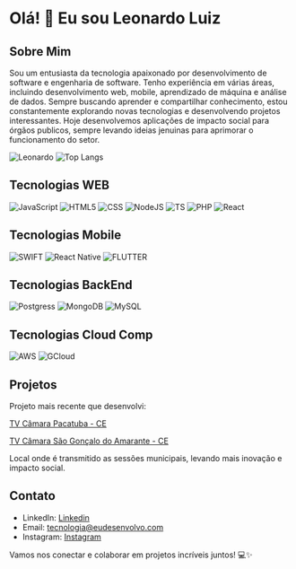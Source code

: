 # Olá! 👋 Eu sou Leonardo Luiz

## Sobre Mim
Sou um entusiasta da tecnologia apaixonado por desenvolvimento de software e engenharia de software. Tenho experiência em várias áreas, incluindo desenvolvimento web, mobile, aprendizado de máquina e análise de dados. Sempre buscando aprender e compartilhar conhecimento, estou constantemente explorando novas tecnologias e desenvolvendo projetos interessantes. 
Hoje desenvolvemos aplicações de impacto social para órgãos publicos, sempre levando ideias jenuinas para aprimorar o funcionamento do setor.

![Leonardo](https://github-readme-stats.vercel.app/api?username=teceudesenvolvo&show_icons=true&theme=dark) ![Top Langs](https://github-readme-stats.vercel.app/api/top-langs/?username=teceudesenvolvo&size_weight=0.5&count_weight=0.5)

## Tecnologias WEB
  
![JavaScript](https://img.shields.io/badge/JavaScript-F7DF1E?style=for-the-badge&logo=javascript&logoColor=black)
![HTML5](https://img.shields.io/badge/HTML-239120?style=for-the-badge&logo=html5&logoColor=white)
![CSS](https://img.shields.io/badge/CSS-239120?&style=for-the-badge&logo=css3&logoColor=white)
![NodeJS](https://img.shields.io/badge/Node.js-43853D?style=for-the-badge&logo=node.js&logoColor=white)
![TS](https://img.shields.io/badge/TypeScript-007ACC?style=for-the-badge&logo=typescript&logoColor=white)
![PHP](https://img.shields.io/badge/PHP-777BB4?style=for-the-badge&logo=php&logoColor=white)
![React](https://img.shields.io/badge/React-20232A?style=for-the-badge&logo=react&logoColor=61DAFB)

## Tecnologias Mobile
  
![SWIFT](https://img.shields.io/badge/Swift-FA7343?style=for-the-badge&logo=swift&logoColor=white)
![React Native](https://img.shields.io/badge/React_Native-20232A?style=for-the-badge&logo=react&logoColor=61DAFB)
![FLUTTER](https://img.shields.io/badge/Flutter-02569B?style=for-the-badge&logo=flutter&logoColor=white)

## Tecnologias BackEnd
  
![Postgress](https://img.shields.io/badge/PostgreSQL-316192?style=for-the-badge&logo=postgresql&logoColor=white)
![MongoDB](https://img.shields.io/badge/MongoDB-4EA94B?style=for-the-badge&logo=mongodb&logoColor=white)
![MySQL](https://img.shields.io/badge/MySQL-00000F?style=for-the-badge&logo=mysql&logoColor=white)


## Tecnologias Cloud Comp
  
![AWS](https://img.shields.io/badge/Amazon_AWS-232F3E?style=for-the-badge&logo=amazon-aws&logoColor=white)
![GCloud](https://img.shields.io/badge/Google_Cloud-4285F4?style=for-the-badge&logo=google-cloud&logoColor=white)


## Projetos
Projeto mais recente que desenvolvi:

[TV Câmara Pacatuba - CE](https://tvcamara.cmpacatuba.ce.gov.br)

[TV Câmara São Gonçalo do Amarante - CE](https://tvcamara.cmsga.ce.gov.br)

Local onde é transmitido as sessões municipais, levando mais inovação e impacto social.

## Contato
- LinkedIn: [Linkedin](https://www.linkedin.com/leonardoluized)
- Email: tecnologia@eudesenvolvo.com
- Instagram: [Instagram](https://instagram.com/leonardoluiz.ed)


Vamos nos conectar e colaborar em projetos incríveis juntos! 💻✨
